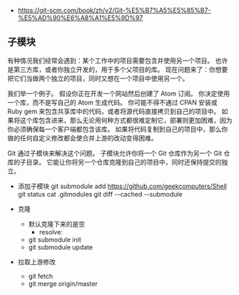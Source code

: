 * https://git-scm.com/book/zh/v2/Git-%E5%B7%A5%E5%85%B7-%E5%AD%90%E6%A8%A1%E5%9D%97

子模块
----
有种情况我们经常会遇到：某个工作中的项目需要包含并使用另一个项目。 也许是第三方库，或者你独立开发的，用于多个父项目的库。 
现在问题来了：你想要把它们当做两个独立的项目，同时又想在一个项目中使用另一个。

我们举一个例子。 假设你正在开发一个网站然后创建了 Atom 订阅。 
你决定使用一个库，而不是写自己的 Atom 生成代码。 
你可能不得不通过 CPAN 安装或 Ruby gem 来包含共享库中的代码，或者将源代码直接拷贝到自己的项目中。 
如果将这个库包含进来，那么无论用何种方式都很难定制它，部署则更加困难，因为你必须确保每一个客户端都包含该库。
如果将代码复制到自己的项目中，那么你做的任何自定义修改都会使合并上游的改动变得困难。

Git 通过子模块来解决这个问题。 子模块允许你将一个 Git 仓库作为另一个 Git 仓库的子目录。 
它能让你将另一个仓库克隆到自己的项目中，同时还保持提交的独立。

*  添加子模块
    git submodule add https://github.com/geekcomputers/Shell
    git status
    cat .gitmodules
    git diff --cached --submodule

* 克隆
    * 默认克隆下来的是空
        * resolve:
    * git submodule init
    * git submodule update
    
* 拉取上游修改
   * git fetch
   * git merge origin/master     